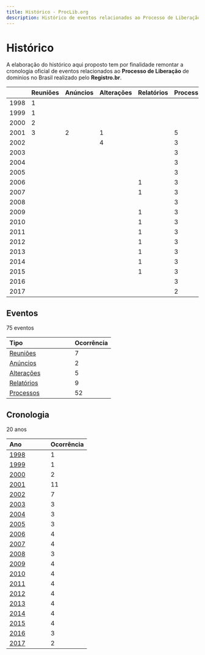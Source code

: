 ```yaml
---
title: Histórico - ProcLib.org
description: Histórico de eventos relacionados ao Processo de Liberação de domínios realizado pelo Registro.br no Brasil
---
```


# Histórico

A elaboração do histórico aqui proposto tem por finalidade remontar a cronologia oficial de eventos relacionados ao **Processo de Liberação** de domínios no Brasil realizado pelo **Registro.br**.

|      |Reuniões|Anúncios|Alterações|Relatórios|Processos|
|:-----|:-------|:-------|:---------|:---------|:--------|
| 1998 | 1      |        |          |          |         |
| 1999 | 1      |        |          |          |         |
| 2000 | 2      |        |          |          |         |
| 2001 | 3      | 2      | 1        |          | 5       |
| 2002 |        |        | 4        |          | 3       |
| 2003 |        |        |          |          | 3       |
| 2004 |        |        |          |          | 3       |
| 2005 |        |        |          |          | 3       |
| 2006 |        |        |          | 1        | 3       |
| 2007 |        |        |          | 1        | 3       |
| 2008 |        |        |          |          | 3       |
| 2009 |        |        |          | 1        | 3       |
| 2010 |        |        |          | 1        | 3       |
| 2011 |        |        |          | 1        | 3       |
| 2012 |        |        |          | 1        | 3       |
| 2013 |        |        |          | 1        | 3       |
| 2014 |        |        |          | 1        | 3       |
| 2015 |        |        |          | 1        | 3       |
| 2016 |        |        |          |          | 3       |
| 2017 |        |        |          |          | 2       |

## Eventos

75 eventos

| Tipo                                | Ocorrência |
|:------------------------------------|:-----------|
|[Reuniões](/historico/reunioes/)     | 7          |
|[Anúncios](/historico/anuncios/)     | 2          |
|[Alterações](/historico/alteracoes/) | 5          |
|[Relatórios](/historico/relatorios/) | 9          |
|[Processos](/historico/processos/)   | 52         |

## Cronologia

20 anos

| Ano                    | Ocorrência |
|:-----------------------|:-----------|
|[1998](/historico/1998/)| 1          |
|[1999](/historico/1999/)| 1          |
|[2000](/historico/2000/)| 2          |
|[2001](/historico/2001/)| 11         |
|[2002](/historico/2002/)| 7          |
|[2003](/historico/2003/)| 3          |
|[2004](/historico/2004/)| 3          |
|[2005](/historico/2005/)| 3          |
|[2006](/historico/2006/)| 4          |
|[2007](/historico/2007/)| 4          |
|[2008](/historico/2008/)| 3          |
|[2009](/historico/2009/)| 4          |
|[2010](/historico/2010/)| 4          |
|[2011](/historico/2011/)| 4          |
|[2012](/historico/2012/)| 4          |
|[2013](/historico/2013/)| 4          |
|[2014](/historico/2014/)| 4          |
|[2015](/historico/2015/)| 4          |
|[2016](/historico/2016/)| 3          |
|[2017](/historico/2017/)| 2          |
